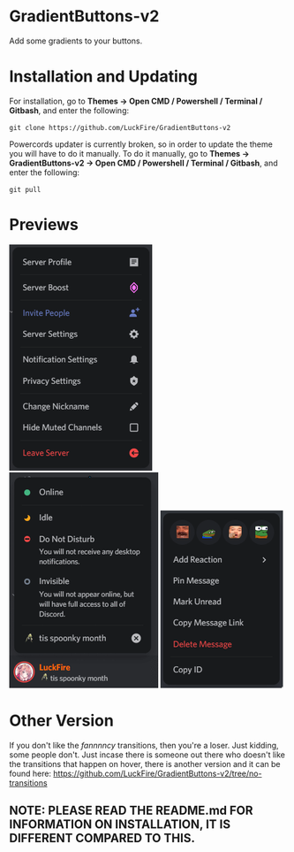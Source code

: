 # GradientButtons-v2
Add some gradients to your buttons.

# Installation and Updating
For installation, go to **Themes -> Open CMD / Powershell / Terminal / Gitbash**, and enter the following:
```
git clone https://github.com/LuckFire/GradientButtons-v2
```

Powercords updater is currently broken, so in order to update the theme you will have to do it manually. To do it manually, go to **Themes -> GradientButtons-v2 -> Open CMD / Powershell / Terminal / Gitbash**, and enter the following:
```
git pull
```

# Previews
![Preview](./Previews/Server.gif)
![Preview](./Previews/StatusPicker.gif)
![Preview](./Previews/Message.gif)

# Other Version
If you don't like the *fannnncy* transitions, then you're a loser. Just kidding, some people don't. Just incase there is someone out there who doesn't like the transitions that happen on hover, there is another version and it can be found here: https://github.com/LuckFire/GradientButtons-v2/tree/no-transitions

## NOTE: PLEASE READ THE README.md FOR INFORMATION ON INSTALLATION, IT IS DIFFERENT COMPARED TO THIS.
